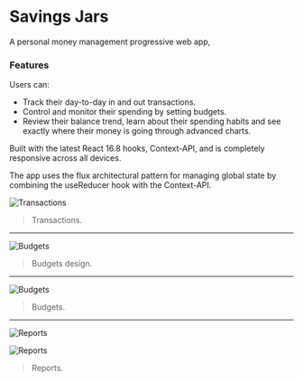 # Savings Jars

A personal money management progressive web app, 

### Features

Users can:
-  Track their day-to-day in and out transactions.
- Control and monitor their spending by setting budgets.
- Review their balance trend, learn about their spending habits and see exactly where their money is going through advanced charts.

Built with the latest React 16.8 hooks, Context-API, and is completely responsive across all devices.

The app uses the flux architectural pattern for managing global state by combining the useReducer hook with the Context-API.

![Transactions](https://i.imgur.com/qG1LtIE.png "Transactions")

> Transactions.

---

![Budgets](https://i.imgur.com/sqeC3Sb.png "Budgets")

> Budgets design.

---

![Budgets](https://i.imgur.com/xNKF8YS.png "Budgets")

> Budgets.

---

![Reports](https://i.imgur.com/s3OgOIr.png "Reports")

![Reports](https://i.imgur.com/KwdrY9k.png "Reports")

> Reports.
